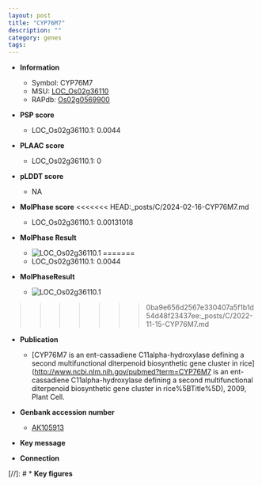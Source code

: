 ```yaml
---
layout: post
title: "CYP76M7"
description: ""
category: genes
tags: 
---
```


* **Information**  
    + Symbol: CYP76M7  
    + MSU: [LOC_Os02g36110](http://rice.plantbiology.msu.edu/cgi-bin/ORF_infopage.cgi?orf=LOC_Os02g36110)  
    + RAPdb: [Os02g0569900](http://rapdb.dna.affrc.go.jp/viewer/gbrowse_details/irgsp1?name=Os02g0569900)  

* **PSP score**  
    + LOC_Os02g36110.1: 0.0044 

* **PLAAC score**  
    + LOC_Os02g36110.1: 0 

* **pLDDT score**
    + NA


* **MolPhase score**
<<<<<<< HEAD:_posts/C/2024-02-16-CYP76M7.md
    + LOC_Os02g36110.1: 0.00131018

* **MolPhase Result**
    + ![LOC_Os02g36110.1](https://304243504.github.io/Pictures/LOC_Os02g/LOC_Os02g36110.1.png)
=======
    + LOC_Os02g36110.1: 0.0044

* **MolPhaseResult**
    + ![LOC_Os02g36110.1](https://ricepsp.github.io/pictures/LOC_Os02g/LOC_Os02g36110.1.png)
>>>>>>> 0ba9e656d2567e330407a5f1b1d54d48f23437ee:_posts/C/2022-11-15-CYP76M7.md

* **Publication**  
    + [CYP76M7 is an ent-cassadiene C11alpha-hydroxylase defining a second multifunctional diterpenoid biosynthetic gene cluster in rice](http://www.ncbi.nlm.nih.gov/pubmed?term=CYP76M7 is an ent-cassadiene C11alpha-hydroxylase defining a second multifunctional diterpenoid biosynthetic gene cluster in rice%5BTitle%5D), 2009, Plant Cell.

* **Genbank accession number**  
    + [AK105913](http://www.ncbi.nlm.nih.gov/nuccore/AK105913)

* **Key message**  

* **Connection**  

[//]: # * **Key figures**  


